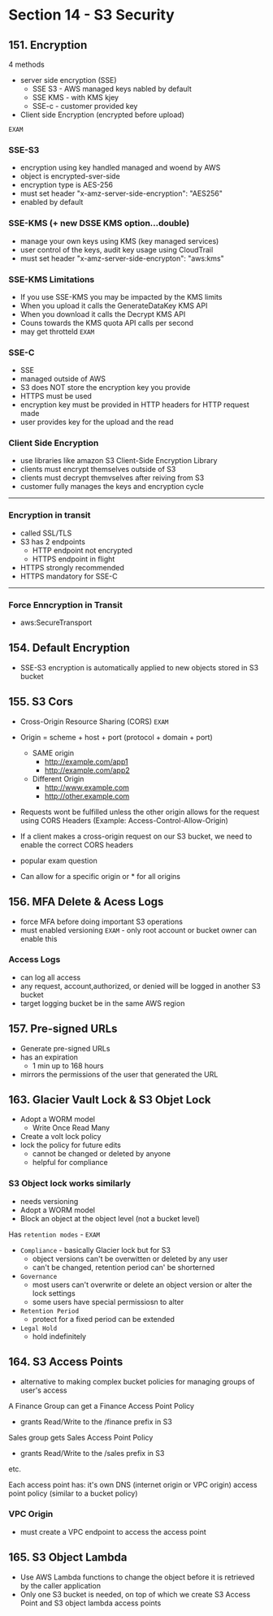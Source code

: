 # Section 14 - S3 Security

## 151.  Encryption

4 methods
- server side encryption (SSE)
	- SSE S3 - AWS managed keys nabled by default
	- SSE KMS - with KMS kjey
	- SSE-c - customer provided key
- Client side Encryption (encrypted before upload)

`EXAM`
### SSE-S3
- encryption using key handled managed and woend by AWS
- object is encrypted-sver-side
- encryption type is AES-256
- must set header "x-amz-server-side-encryption": "AES256"
- enabled by default

### SSE-KMS (+ new DSSE KMS option...double)
- manage your own keys using KMS (key managed services)
- user control of the keys, audit key usage using CloudTrail
- must set header "x-amz-server-side-encrypton": "aws:kms"

### SSE-KMS Limitations
- If you use SSE-KMS you may be impacted by the KMS limits
- When you upload it calls the GenerateDataKey KMS API
- When you download it calls the Decrypt KMS API
- Couns towards the KMS quota API calls per second
- may get throtteld `EXAM`

### SSE-C
- SSE
- managed outside of AWS
- S3 does NOT store the encryption key you provide
- HTTPS must be used
- encryption key must be provided in HTTP headers for HTTP request made
- user provides key for the upload and the read

### Client Side Encryption
- use libraries like amazon S3 Client-Side Encryption Library
- clients must encrypt themselves outside of S3
- clients must decrypt themvselves after reiving from S3
- customer fully manages the keys and encryption cycle

----

### Encryption in transit
- called SSL/TLS
- S3 has 2 endpoints
	- HTTP endpoint not encrypted
	- HTTPS endpoint in flight
- HTTPS strongly recommended
- HTTPS mandatory for SSE-C

----

### Force Enncryption in Transit
- aws:SecureTransport

## 154.  Default Encryption

- SSE-S3 encryption is automatically applied to new objects stored in S3 bucket

## 155. S3 Cors

- Cross-Origin Resource Sharing (CORS) `EXAM`
- Origin = scheme + host + port (protocol + domain + port)
	- SAME origin
		- http://example.com/app1
		- http://example.com/app2
	- Different Origin
		- http://www.example.com
		- http://other.example.com
- Requests wont be fulfilled unless the other origin allows for the request using CORS Headers (Example: Access-Control-Allow-Origin)

- If a client makes a cross-origin request on our S3 bucket, we need to enable the correct CORS headers
- popular exam question
- Can allow for a specific origin or * for all origins



## 156. MFA Delete & Acess Logs

- force MFA before doing important S3 operations
- must enabled versioning `EXAM` - only root account or bucket owner can enable this


### Access Logs
- can log all access
- any request, account,authorized, or denied will be logged in another S3 bucket
- target logging bucket be in the same AWS region

## 157. Pre-signed URLs

- Generate pre-signed URLs 
- has an expiration
	- 1 min up to 168 hours
- mirrors the permissions of the user that generated the URL


## 163. Glacier Vault Lock & S3 Objet Lock

- Adopt a WORM model
	- Write Once Read Many
- Create a volt lock policy
- lock the policy for future edits
	- cannot be changed or deleted by anyone
	- helpful for compliance

### S3 Object lock works similarly
- needs versioning
- Adopt a WORM model
- Block an object at the object level (not a bucket level)

Has `retention modes` - `EXAM`
- `Compliance` - basically Glacier lock but for S3
	- object versions can't be overwitten or deleted by any user
	- can't be changed, retention period can' be shorterned
- `Governance`
	- most users can't overwrite or delete an object version or alter the lock settings
	- some users have special permissiosn to alter
- `Retention Period`
	- protect for a fixed period can be extended
- `Legal Hold`
	- hold indefinitely

## 164. S3 Access Points

- alternative to making complex bucket policies for managing groups of user's access


A Finance Group can get a Finance Access Point Policy
- grants Read/Write to the /finance prefix in S3

Sales group gets Sales Access Point Policy
- grants Read/Write to the /sales prefix in S3

etc.

Each access point has:
	it's own DNS (internet origin or VPC origin)
	access point policy (similar to a bucket policy)

### VPC Origin
- must create a VPC endpoint to access the access point

## 165. S3 Object Lambda

- Use AWS Lambda functions to change the object before it is retrieved by the caller application
- Only one S3 bucket is needed, on top of which we create S3 Access Point and S3 object lambda access points


